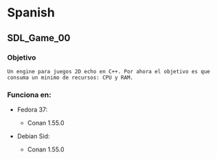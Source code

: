 # Spanish

## SDL_Game_00

### Objetivo
	Un engine para juegos 2D echo en C++. Por ahora el objetivo es que consuma un minimo de recursos: CPU y RAM.

### Funciona en:
* Fedora 37:
  * Conan 1.55.0

* Debian Sid:
  * Conan 1.55.0